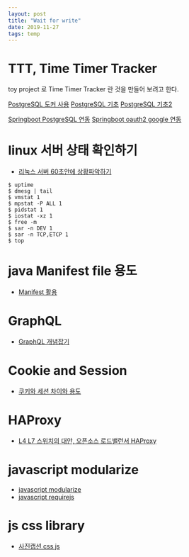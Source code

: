 ```yaml
---
layout: post
title: "Wait for write"
date: 2019-11-27
tags: temp
---
```


# TTT, Time Timer Tracker

toy project 로 Time Timer Tracker 란 것을 만들어 보려고 한다.

[PostgreSQL 도커 사용](https://judo0179.tistory.com/48)
[PostgreSQL 기초](http://www.gurubee.net/postgresql/basic)
[PostgreSQL 기초2](https://wwwi.tistory.com/347)

[Springboot PostgreSQL 연동](https://engkimbs.tistory.com/789)
[Springboot oauth2 google 연동](https://jojoldu.tistory.com/168)

# linux 서버 상태 확인하기

- [리눅스 서버 60초안에 상황파악하기](https://b.luavis.kr/server/linux-performance-analysis)

``` shell
$ uptime
$ dmesg | tail
$ vmstat 1
$ mpstat -P ALL 1
$ pidstat 1
$ iostat -xz 1
$ free -m
$ sar -n DEV 1
$ sar -n TCP,ETCP 1
$ top
```

# java Manifest file 용도
- [Manifest 활용](http://seosh81.info/?p=415)  

# GraphQL
- [GraphQL 개념잡기](https://tech.kakao.com/2019/08/01/graphql-basic/)

# Cookie and Session
- [쿠키와 세션 차이와 용도](https://jeong-pro.tistory.com/80)

# HAProxy
- [L4 L7 스위치의 대안, 오픈소스 로드밸런서 HAProxy](https://d2.naver.com/helloworld/284659)

# javascript modularize
- [javascript modularize](https://skout90.github.io/2017/09/01/Javascript/7.%20javascript-%EB%AA%A8%EB%93%88%ED%99%94/)  
- [javascript requirejs](https://wckhg89.github.io/archivers/requirejs1)

# js css library
- [사진캡션 css js](https://www.cssscript.com/image-caption-hover-animations-with-css3-transitions-and-transforms/)
